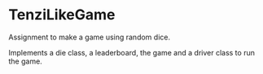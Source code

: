 # TenziLikeGame
Assignment to make a game using random dice.

Implements a die class, a leaderboard, the game and a driver class to run the game.
